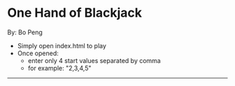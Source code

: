 # One Hand of Blackjack
By: Bo Peng    

- Simply open index.html to play
- Once opened:
	- enter only 4 start values separated by comma
	- for example: "2,3,4,5"

-----------------------------------------------
